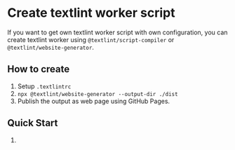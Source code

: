 # Create textlint worker script

If you want to get own textlint worker script with own configuration, you can create textlint worker using `@textlint/script-compiler` or `@textlint/website-generator`.

## How to create

1. Setup `.textlintrc`
2. `npx @textlint/website-generator --output-dir ./dist`
3. Publish the output as web page using GitHub Pages.

## Quick Start

1. 
